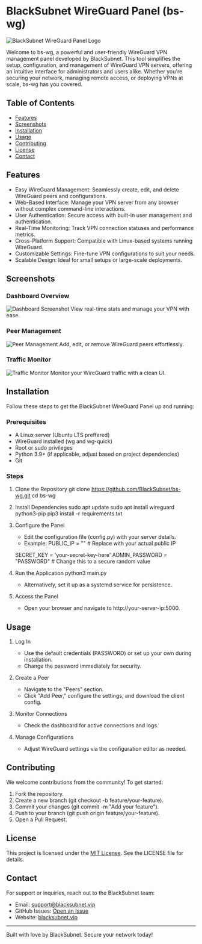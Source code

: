 # BlackSubnet WireGuard Panel (bs-wg)

![BlackSubnet WireGuard Panel Logo](https://i.ibb.co/GvmXK9rk/photo-2025-02-05-00-42-17.jpg)

Welcome to bs-wg, a powerful and user-friendly WireGuard VPN management panel developed by BlackSubnet. This tool simplifies the setup, configuration, and management of WireGuard VPN servers, offering an intuitive interface for administrators and users alike. Whether you're securing your network, managing remote access, or deploying VPNs at scale, bs-wg has you covered.

## Table of Contents

- [Features](#features)
- [Screenshots](#screenshots)
- [Installation](#installation)
- [Usage](#usage)
- [Contributing](#contributing)
- [License](#license)
- [Contact](#contact)

## Features

- Easy WireGuard Management: Seamlessly create, edit, and delete WireGuard peers and configurations.
- Web-Based Interface: Manage your VPN server from any browser without complex command-line interactions.
- User Authentication: Secure access with built-in user management and authentication.
- Real-Time Monitoring: Track VPN connection statuses and performance metrics.
- Cross-Platform Support: Compatible with Linux-based systems running WireGuard.
- Customizable Settings: Fine-tune VPN configurations to suit your needs.
- Scalable Design: Ideal for small setups or large-scale deployments.

## Screenshots

### Dashboard Overview
![Dashboard Screenshot](https://i.ibb.co/219CmSjR/photo-2025-03-03-21-46-20.jpg)
View real-time stats and manage your VPN with ease.

### Peer Management
![Peer Management](https://i.ibb.co/XNG68Kv/photo-2025-03-03-21-46-55.jpg)
Add, edit, or remove WireGuard peers effortlessly.

### Traffic Monitor
![Traffic Monitor](https://i.ibb.co/ymbXGq1Z/photo-2025-03-03-21-46-27.jpg)
Monitor your WireGuard traffic with a clean UI.

## Installation

Follow these steps to get the BlackSubnet WireGuard Panel up and running:

### Prerequisites
- A Linux server (Ubuntu LTS preffered)
- WireGuard installed (wg and wg-quick)
- Root or sudo privileges
- Python 3.9+ (if applicable, adjust based on project dependencies)
- Git

### Steps
1. Clone the Repository
   git clone https://github.com/BlackSubnet/bs-wg.git
   cd bs-wg

2. Install Dependencies
   sudo apt update
   sudo apt install wireguard python3-pip
   pip3 install -r requirements.txt

3. Configure the Panel
   - Edit the configuration file (config.py) with your server details.
   - Example:
    PUBLIC_IP = ""  # Replace with your actual public IP
  
    SECRET_KEY = 'your-secret-key-here' 
    ADMIN_PASSWORD = "PASSWORD" # Change this to a secure random value

4. Run the Application
   python3 main.py
   - Alternatively, set it up as a systemd service for persistence.

5. Access the Panel
   - Open your browser and navigate to http://your-server-ip:5000.


## Usage

1. Log In
   - Use the default credentials (PASSWORD) or set up your own during installation.
   - Change the password immediately for security.

2. Create a Peer
   - Navigate to the "Peers" section.
   - Click "Add Peer," configure the settings, and download the client config.

3. Monitor Connections
   - Check the dashboard for active connections and logs.

4. Manage Configurations
   - Adjust WireGuard settings via the configuration editor as needed.



## Contributing

We welcome contributions from the community! To get started:

1. Fork the repository.
2. Create a new branch (git checkout -b feature/your-feature).
3. Commit your changes (git commit -m "Add your feature").
4. Push to your branch (git push origin feature/your-feature).
5. Open a Pull Request.

## License

This project is licensed under the [MIT License](LICENSE). See the LICENSE file for details.

## Contact

For support or inquiries, reach out to the BlackSubnet team:

- Email: support@blacksubnet.vip
- GitHub Issues: [Open an Issue](https://github.com/BlackSubnet/bs-wg/issues)
- Website: [blacksubnet.vip](https://blacksubnet.vip)

---
Built with love by BlackSubnet. Secure your network today!
